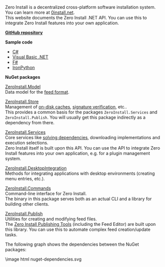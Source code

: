 Zero Install is a decentralized cross-platform software installation system. You can learn more at [0install.net](https://0install.net/).  
This website documents the Zero Install .NET API. You can use this to integrate Zero Install features into your own application.

[**GitHub repository**](https://github.com/0install/0install-dotnet)

**Sample code**

- [C#](https://github.com/0install/dotnet-backend/blob/master/samples/MinimalZeroInstall.cs)
- [Visual Basic .NET](https://github.com/0install/dotnet-backend/blob/master/samples/MinimalZeroInstall.vb)
- [F#](https://github.com/0install/dotnet-backend/blob/master/samples/MinimalZeroInstall.fs)
- [IronPython](https://github.com/0install/dotnet-backend/blob/master/samples/MinimalZeroInstall.py)

**NuGet packages**

[ZeroInstall.Model](https://www.nuget.org/packages/ZeroInstall.Model/)  
Data model for the [feed format](https://docs.0install.net/specifications/feed/).

[ZeroInstall.Store](https://www.nuget.org/packages/ZeroInstall.Store/)  
Management of [on-disk caches](https://docs.0install.net/details/cache/), [signature verification](https://docs.0install.net/specifications/feed/#digital-signatures), etc..  
This provides a common basis for the packages `ZeroInstall.Services` and `ZeroInstall.Publish`. You will usually get this package indirectly as a dependency from there.

[ZeroInstall.Services](https://www.nuget.org/packages/ZeroInstall.Services/)  
Core services like [solving dependencies](https://docs.0install.net/developers/solver/), downloading implementations and execution selections.  
Zero Install itself is built upon this API. You can use the API to integrate Zero Install features into your own application, e.g. for a plugin management system.

[ZeroInstall.DesktopIntegration](https://www.nuget.org/packages/ZeroInstall.DesktopIntegration/)  
Methods for integrating applications with desktop environments (creating menu entries, etc.).

[ZeroInstall.Commands](https://www.nuget.org/packages/ZeroInstall.Commands/)  
Command-line interface for Zero Install.  
The binary in this package serves both as an actual CLI and a library for building other clients.

[ZeroInstall.Publish](https://www.nuget.org/packages/ZeroInstall.Publish/)  
Utilities for creating and modifying feed files.  
The [Zero Install Publishing Tools](https://github.com/0install/0publish-win) (including the Feed Editor) are built upon this library. You can use this to automate complex feed creation/update tasks.

The following graph shows the dependencies between the NuGet packages:

\image html nuget-dependencies.svg
